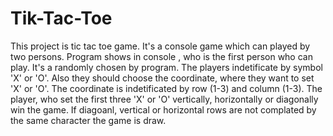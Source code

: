 # Tik-Tac-Toe
This project is tic tac toe game. It's a console game which can played by two persons. Program shows in console , who is
the first person who can play. It's a randomly chosen by program. The players indetificate  by symbol 'X' or 'O'. Also they
should choose the coordinate, where they want to set 'X' or 'O'. The coordinate is indetificated by row (1-3) and column (1-3).
The player, who set the first three 'X' or 'O' vertically, horizontally or diagonally win the game. If  diagoanl, vertical or
horizontal rows are not complated by the same character the game is draw.
